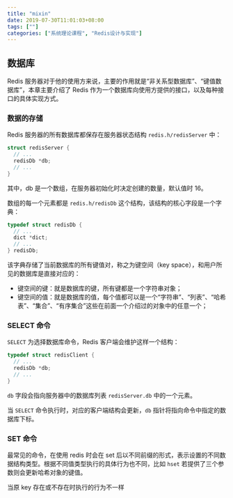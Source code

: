 ```yaml
---
title: "mixin"
date: 2019-07-30T11:01:03+08:00
tags: [""]
categories: ["系统理论课程", "Redis设计与实现"]
---
```


## 数据库

Redis 服务器对于他的使用方来说，主要的作用就是“非关系型数据库”、“键值数据库”，本章主要介绍了 Redis 作为一个数据库向使用方提供的接口，以及每种接口的具体实现方式。

### 数据的存储

Redis 服务器的所有数据库都保存在服务器状态结构 `redis.h/redisServer` 中：

```c
struct redisServer {
  // ...
  redisDb *db;
  // ...
}
```

其中，db 是一个数组，在服务器初始化时决定创建的数量，默认值时 16。

数组的每一个元素都是 `redis.h/redisDb` 这个结构，该结构的核心字段是一个字典：

```c
typedef struct redisDb {
  // ...
  dict *dict;
  // ...
} redisDb;
```

该字典存储了当前数据库的所有键值对，称之为键空间（key space），和用户所见的数据库是直接对应的：

- 键空间的键：就是数据库的键，所有键都是一个字符串对象；
- 键空间的值：就是数据库的值，每个值都可以是一个“字符串”、“列表”、“哈希表”、“集合”、“有序集合”这些在前面一个介绍过的对象中的任意一个；

### SELECT 命令

`SELECT` 为选择数据库命令，Redis 客户端会维护这样一个结构：

```c
typedef struct redisClient {
  // ...
  redisDb *db;
  // ...
}
```

`db` 字段会指向服务器中的数据库列表 `redisServer.db` 中的一个元素。

当 `SELECT` 命令执行时，对应的客户端结构会更新，`db` 指针将指向命令中指定的数据库下标。

### SET 命令

最常见的命令，在使用 redis 时会在 set 后以不同前缀的形式，表示设置的不同数据结构类型。根据不同值类型执行的具体行为也不同，比如 `hset` 若提供了三个参数则会更新哈希对象的键值。

当原 key 存在或不存在时执行的行为不一样
